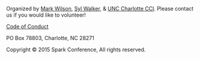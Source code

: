 Organized by [Mark Wilson](http://twitter.com/DeveloperInfra), [Syl Walker](http://twitter.com/sylwalker1), & [UNC Charlotte CCI](http://cci.uncc.edu/). Please contact us if you would like to volunteer!

[Code of Conduct](http://sparkconf.org/code-of-conduct)

PO Box 78803, Charlotte, NC 28271

Copyright © 2015 Spark Conference, All rights reserved.
